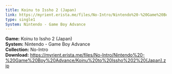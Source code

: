 ```yaml
---
title: Koinu to Issho 2 (Japan)
link: https://myrient.erista.me/files/No-Intro/Nintendo%20-%20Game%20Boy%20Advance/Koinu%20to%20Issho%202%20(Japan).zip
type: single1
System: Nintendo - Game Boy Advance
---
```

<b>Game:</b> Koinu to Issho 2 (Japan)<br>
<b>System:</b> Nintendo - Game Boy Advance<br>
<b>Collection:</b> No-Intro<br>
<b>Download:</b> https://myrient.erista.me/files/No-Intro/Nintendo%20-%20Game%20Boy%20Advance/Koinu%20to%20Issho%202%20(Japan).zip